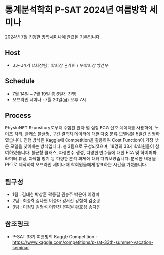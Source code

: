 # 통계분석학회 P-SAT 2024년 여름방학 세미나
2024년 7월 진행한 방학세미나에 관련된 기록입니다.

## Host

* 33~34기 학회장팀 : 학회장 권가민 / 부학회장 방건우
## Schedule

* 7월 14일 ~ 7월 19일 총 6일간 진행
* 오프라인 세미나 : 7월 20일(금) 오후 7시
## Process

PhysioNET Repository로부터 수집된 환자 별 심장 ECG 신호 데이터를 사용하여, 노이즈 처리, 클래스 불균형, 구간 결측치 데이터에 대한 다중 분류 모델링을 5일간 진행하였습니다. 진행 방식은 Kaggle에 Competition을 활용하여 Cost Function이 가장 낮은 모델을 찾아내는 방식입니다. 총 3팀으로 구성되었으며, 18명의 33기 학회원들이 참여하였습니다. 불균형 클래스, 파생변수 생성, 다양한 변수들에 대한 EDA 및 하이퍼파라미터 튜닝, 과적합 방지 등 다양한 분석 과제에 대해 다뤄보았습니다. 분석한 내용을 PPT로 제작하여 오프라인 세미나 때 학회원들에게 발표하는 시간을 가졌습니다.
## 팀구성

* 1팀 : 김태현 박상훈 곽동길 권능주 박윤아 이경미
* 2팀 : 최종혁 김나현 이승아 강서진 강철석 김준령
* 3팀 : 이정민 김형석 이현진 윤여원 황호성 송다은
## 참조링크

* P-SAT 33기 여름방학 Kaggle Competition :
https://www.kaggle.com/competitions/p-sat-33th-summer-vacation-seminar
